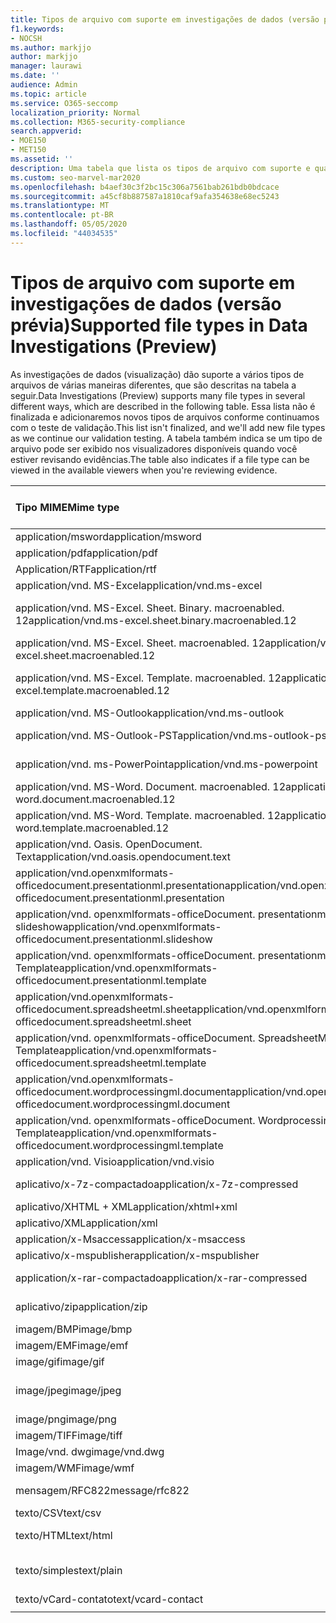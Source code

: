 ```yaml
---
title: Tipos de arquivo com suporte em investigações de dados (versão prévia)
f1.keywords:
- NOCSH
ms.author: markjjo
author: markjjo
manager: laurawi
ms.date: ''
audience: Admin
ms.topic: article
ms.service: O365-seccomp
localization_priority: Normal
ms.collection: M365-security-compliance
search.appverid:
- MOE150
- MET150
ms.assetid: ''
description: Uma tabela que lista os tipos de arquivo com suporte e quais visualizadores eles podem ser exibidos no para investigações de dados (visualização).
ms.custom: seo-marvel-mar2020
ms.openlocfilehash: b4aef30c3f2bc15c306a7561bab261bdb0bdcace
ms.sourcegitcommit: a45cf8b887587a1810caf9afa354638e68ec5243
ms.translationtype: MT
ms.contentlocale: pt-BR
ms.lasthandoff: 05/05/2020
ms.locfileid: "44034535"
---
```

# <a name="supported-file-types-in-data-investigations-preview"></a><span data-ttu-id="6b2b5-103">Tipos de arquivo com suporte em investigações de dados (versão prévia)</span><span class="sxs-lookup"><span data-stu-id="6b2b5-103">Supported file types in Data Investigations (Preview)</span></span>

<span data-ttu-id="6b2b5-104">As investigações de dados (visualização) dão suporte a vários tipos de arquivos de várias maneiras diferentes, que são descritas na tabela a seguir.</span><span class="sxs-lookup"><span data-stu-id="6b2b5-104">Data Investigations (Preview) supports many file types in several different ways, which are described in the following table.</span></span> <span data-ttu-id="6b2b5-105">Essa lista não é finalizada e adicionaremos novos tipos de arquivos conforme continuamos com o teste de validação.</span><span class="sxs-lookup"><span data-stu-id="6b2b5-105">This list isn't finalized, and we'll add new file types as we continue our validation testing.</span></span> <span data-ttu-id="6b2b5-106">A tabela também indica se um tipo de arquivo pode ser exibido nos visualizadores disponíveis quando você estiver revisando evidências.</span><span class="sxs-lookup"><span data-stu-id="6b2b5-106">The table also indicates if a file type can be viewed in the available viewers when you're reviewing evidence.</span></span>

| <span data-ttu-id="6b2b5-107">Tipo MIME</span><span class="sxs-lookup"><span data-stu-id="6b2b5-107">Mime type</span></span> | <span data-ttu-id="6b2b5-108">Classe de arquivo</span><span class="sxs-lookup"><span data-stu-id="6b2b5-108">File class</span></span> | <span data-ttu-id="6b2b5-109">Visualizador nativo</span><span class="sxs-lookup"><span data-stu-id="6b2b5-109">Native viewer</span></span> | <span data-ttu-id="6b2b5-110">Visualizador de texto</span><span class="sxs-lookup"><span data-stu-id="6b2b5-110">Text viewer</span></span> | <span data-ttu-id="6b2b5-111">Visualizador de anotações</span><span class="sxs-lookup"><span data-stu-id="6b2b5-111">Annotate viewer</span></span> | <span data-ttu-id="6b2b5-112">Extração de contêiner</span><span class="sxs-lookup"><span data-stu-id="6b2b5-112">Container extraction</span></span> | <span data-ttu-id="6b2b5-113">Extensões</span><span class="sxs-lookup"><span data-stu-id="6b2b5-113">Extensions</span></span> |
| :- | :- | :- | :- | :- | :- | :- |
| <span data-ttu-id="6b2b5-114">application/msword</span><span class="sxs-lookup"><span data-stu-id="6b2b5-114">application/msword</span></span> | <span data-ttu-id="6b2b5-115">Documento</span><span class="sxs-lookup"><span data-stu-id="6b2b5-115">Document</span></span> | <span data-ttu-id="6b2b5-116">Sim</span><span class="sxs-lookup"><span data-stu-id="6b2b5-116">Yes</span></span> | <span data-ttu-id="6b2b5-117">Sim</span><span class="sxs-lookup"><span data-stu-id="6b2b5-117">Yes</span></span> | <span data-ttu-id="6b2b5-118">Sim</span><span class="sxs-lookup"><span data-stu-id="6b2b5-118">Yes</span></span> | <span data-ttu-id="6b2b5-119">Não</span><span class="sxs-lookup"><span data-stu-id="6b2b5-119">No</span></span> | <span data-ttu-id="6b2b5-120">. doc;. dat</span><span class="sxs-lookup"><span data-stu-id="6b2b5-120">.doc; .dat</span></span> |
| <span data-ttu-id="6b2b5-121">application/pdf</span><span class="sxs-lookup"><span data-stu-id="6b2b5-121">application/pdf</span></span> | <span data-ttu-id="6b2b5-122">Documento</span><span class="sxs-lookup"><span data-stu-id="6b2b5-122">Document</span></span> | <span data-ttu-id="6b2b5-123">Sim</span><span class="sxs-lookup"><span data-stu-id="6b2b5-123">Yes</span></span> | <span data-ttu-id="6b2b5-124">Sim</span><span class="sxs-lookup"><span data-stu-id="6b2b5-124">Yes</span></span> | <span data-ttu-id="6b2b5-125">Sim</span><span class="sxs-lookup"><span data-stu-id="6b2b5-125">Yes</span></span> | <span data-ttu-id="6b2b5-126">Não</span><span class="sxs-lookup"><span data-stu-id="6b2b5-126">No</span></span> | <span data-ttu-id="6b2b5-127">.pdf</span><span class="sxs-lookup"><span data-stu-id="6b2b5-127">.pdf</span></span> |
| <span data-ttu-id="6b2b5-128">Application/RTF</span><span class="sxs-lookup"><span data-stu-id="6b2b5-128">application/rtf</span></span> | <span data-ttu-id="6b2b5-129">Documento</span><span class="sxs-lookup"><span data-stu-id="6b2b5-129">Document</span></span> | <span data-ttu-id="6b2b5-130">Sim</span><span class="sxs-lookup"><span data-stu-id="6b2b5-130">Yes</span></span> | <span data-ttu-id="6b2b5-131">Sim</span><span class="sxs-lookup"><span data-stu-id="6b2b5-131">Yes</span></span> | <span data-ttu-id="6b2b5-132">Sim</span><span class="sxs-lookup"><span data-stu-id="6b2b5-132">Yes</span></span> | <span data-ttu-id="6b2b5-133">Não</span><span class="sxs-lookup"><span data-stu-id="6b2b5-133">No</span></span> | <span data-ttu-id="6b2b5-134">. rtf;. Doc</span><span class="sxs-lookup"><span data-stu-id="6b2b5-134">.rtf;.doc</span></span> |
| <span data-ttu-id="6b2b5-135">application/vnd. MS-Excel</span><span class="sxs-lookup"><span data-stu-id="6b2b5-135">application/vnd.ms-excel</span></span> | <span data-ttu-id="6b2b5-136">Documento</span><span class="sxs-lookup"><span data-stu-id="6b2b5-136">Document</span></span> | <span data-ttu-id="6b2b5-137">Sim</span><span class="sxs-lookup"><span data-stu-id="6b2b5-137">Yes</span></span> | <span data-ttu-id="6b2b5-138">Sim</span><span class="sxs-lookup"><span data-stu-id="6b2b5-138">Yes</span></span> | <span data-ttu-id="6b2b5-139">Sim</span><span class="sxs-lookup"><span data-stu-id="6b2b5-139">Yes</span></span> | <span data-ttu-id="6b2b5-140">Não</span><span class="sxs-lookup"><span data-stu-id="6b2b5-140">No</span></span> | <span data-ttu-id="6b2b5-141">. xls;. dat</span><span class="sxs-lookup"><span data-stu-id="6b2b5-141">.xls; .dat</span></span> |
| <span data-ttu-id="6b2b5-142">application/vnd. MS-Excel. Sheet. Binary. macroenabled. 12</span><span class="sxs-lookup"><span data-stu-id="6b2b5-142">application/vnd.ms-excel.sheet.binary.macroenabled.12</span></span> | <span data-ttu-id="6b2b5-143">Formato de produtividade/documento aberto</span><span class="sxs-lookup"><span data-stu-id="6b2b5-143">Productivity / Open Document Format</span></span> | <span data-ttu-id="6b2b5-144">Sim</span><span class="sxs-lookup"><span data-stu-id="6b2b5-144">Yes</span></span> | <span data-ttu-id="6b2b5-145">Sim</span><span class="sxs-lookup"><span data-stu-id="6b2b5-145">Yes</span></span> | <span data-ttu-id="6b2b5-146">Não</span><span class="sxs-lookup"><span data-stu-id="6b2b5-146">No</span></span> | <span data-ttu-id="6b2b5-147">Não</span><span class="sxs-lookup"><span data-stu-id="6b2b5-147">No</span></span> | <span data-ttu-id="6b2b5-148">. xlsb</span><span class="sxs-lookup"><span data-stu-id="6b2b5-148">.xlsb</span></span> |
| <span data-ttu-id="6b2b5-149">application/vnd. MS-Excel. Sheet. macroenabled. 12</span><span class="sxs-lookup"><span data-stu-id="6b2b5-149">application/vnd.ms-excel.sheet.macroenabled.12</span></span> | <span data-ttu-id="6b2b5-150">Documento</span><span class="sxs-lookup"><span data-stu-id="6b2b5-150">Document</span></span> | <span data-ttu-id="6b2b5-151">Sim</span><span class="sxs-lookup"><span data-stu-id="6b2b5-151">Yes</span></span> | <span data-ttu-id="6b2b5-152">Sim</span><span class="sxs-lookup"><span data-stu-id="6b2b5-152">Yes</span></span> | <span data-ttu-id="6b2b5-153">Sim</span><span class="sxs-lookup"><span data-stu-id="6b2b5-153">Yes</span></span> | <span data-ttu-id="6b2b5-154">Não</span><span class="sxs-lookup"><span data-stu-id="6b2b5-154">No</span></span> | <span data-ttu-id="6b2b5-155">. xlsm</span><span class="sxs-lookup"><span data-stu-id="6b2b5-155">.xlsm</span></span> |
| <span data-ttu-id="6b2b5-156">application/vnd. MS-Excel. Template. macroenabled. 12</span><span class="sxs-lookup"><span data-stu-id="6b2b5-156">application/vnd.ms-excel.template.macroenabled.12</span></span> | <span data-ttu-id="6b2b5-157">Formato de produtividade/documento aberto</span><span class="sxs-lookup"><span data-stu-id="6b2b5-157">Productivity / Open Document Format</span></span> | <span data-ttu-id="6b2b5-158">Não</span><span class="sxs-lookup"><span data-stu-id="6b2b5-158">No</span></span> | <span data-ttu-id="6b2b5-159">Sim</span><span class="sxs-lookup"><span data-stu-id="6b2b5-159">Yes</span></span> | <span data-ttu-id="6b2b5-160">Não</span><span class="sxs-lookup"><span data-stu-id="6b2b5-160">No</span></span> | <span data-ttu-id="6b2b5-161">Não</span><span class="sxs-lookup"><span data-stu-id="6b2b5-161">No</span></span> | <span data-ttu-id="6b2b5-162">. xltm</span><span class="sxs-lookup"><span data-stu-id="6b2b5-162">.xltm</span></span> |
| <span data-ttu-id="6b2b5-163">application/vnd. MS-Outlook</span><span class="sxs-lookup"><span data-stu-id="6b2b5-163">application/vnd.ms-outlook</span></span> | <span data-ttu-id="6b2b5-164">Produtividade</span><span class="sxs-lookup"><span data-stu-id="6b2b5-164">Productivity</span></span> | <span data-ttu-id="6b2b5-165">Não</span><span class="sxs-lookup"><span data-stu-id="6b2b5-165">No</span></span> | <span data-ttu-id="6b2b5-166">Não</span><span class="sxs-lookup"><span data-stu-id="6b2b5-166">No</span></span> | <span data-ttu-id="6b2b5-167">Não</span><span class="sxs-lookup"><span data-stu-id="6b2b5-167">No</span></span> | <span data-ttu-id="6b2b5-168">Não</span><span class="sxs-lookup"><span data-stu-id="6b2b5-168">No</span></span> | <span data-ttu-id="6b2b5-169">. msg</span><span class="sxs-lookup"><span data-stu-id="6b2b5-169">.msg</span></span> |
| <span data-ttu-id="6b2b5-170">application/vnd. MS-Outlook-PST</span><span class="sxs-lookup"><span data-stu-id="6b2b5-170">application/vnd.ms-outlook-pst</span></span> | <span data-ttu-id="6b2b5-171">Produtividade/colaboração</span><span class="sxs-lookup"><span data-stu-id="6b2b5-171">Productivity / Collaboration</span></span> | <span data-ttu-id="6b2b5-172">Não</span><span class="sxs-lookup"><span data-stu-id="6b2b5-172">No</span></span> | <span data-ttu-id="6b2b5-173">Não</span><span class="sxs-lookup"><span data-stu-id="6b2b5-173">No</span></span> | <span data-ttu-id="6b2b5-174">Não</span><span class="sxs-lookup"><span data-stu-id="6b2b5-174">No</span></span> | <span data-ttu-id="6b2b5-175">Sim</span><span class="sxs-lookup"><span data-stu-id="6b2b5-175">Yes</span></span> | <span data-ttu-id="6b2b5-176">. pst</span><span class="sxs-lookup"><span data-stu-id="6b2b5-176">.pst</span></span> |
| <span data-ttu-id="6b2b5-177">application/vnd. ms-PowerPoint</span><span class="sxs-lookup"><span data-stu-id="6b2b5-177">application/vnd.ms-powerpoint</span></span> | <span data-ttu-id="6b2b5-178">Documento</span><span class="sxs-lookup"><span data-stu-id="6b2b5-178">Document</span></span> | <span data-ttu-id="6b2b5-179">Sim</span><span class="sxs-lookup"><span data-stu-id="6b2b5-179">Yes</span></span> | <span data-ttu-id="6b2b5-180">Sim</span><span class="sxs-lookup"><span data-stu-id="6b2b5-180">Yes</span></span> | <span data-ttu-id="6b2b5-181">Sim</span><span class="sxs-lookup"><span data-stu-id="6b2b5-181">Yes</span></span> | <span data-ttu-id="6b2b5-182">Não</span><span class="sxs-lookup"><span data-stu-id="6b2b5-182">No</span></span> | <span data-ttu-id="6b2b5-183">. ppt;. PPS;. Pot</span><span class="sxs-lookup"><span data-stu-id="6b2b5-183">.ppt; .pps;.pot</span></span> |
| <span data-ttu-id="6b2b5-184">application/vnd. MS-Word. Document. macroenabled. 12</span><span class="sxs-lookup"><span data-stu-id="6b2b5-184">application/vnd.ms-word.document.macroenabled.12</span></span> | <span data-ttu-id="6b2b5-185">Documento</span><span class="sxs-lookup"><span data-stu-id="6b2b5-185">Document</span></span> | <span data-ttu-id="6b2b5-186">Sim</span><span class="sxs-lookup"><span data-stu-id="6b2b5-186">Yes</span></span> | <span data-ttu-id="6b2b5-187">Sim</span><span class="sxs-lookup"><span data-stu-id="6b2b5-187">Yes</span></span> | <span data-ttu-id="6b2b5-188">Sim</span><span class="sxs-lookup"><span data-stu-id="6b2b5-188">Yes</span></span> | <span data-ttu-id="6b2b5-189">Não</span><span class="sxs-lookup"><span data-stu-id="6b2b5-189">No</span></span> | <span data-ttu-id="6b2b5-190">.docm</span><span class="sxs-lookup"><span data-stu-id="6b2b5-190">.docm</span></span> |
| <span data-ttu-id="6b2b5-191">application/vnd. MS-Word. Template. macroenabled. 12</span><span class="sxs-lookup"><span data-stu-id="6b2b5-191">application/vnd.ms-word.template.macroenabled.12</span></span> | <span data-ttu-id="6b2b5-192">Documento</span><span class="sxs-lookup"><span data-stu-id="6b2b5-192">Document</span></span> | <span data-ttu-id="6b2b5-193">Sim</span><span class="sxs-lookup"><span data-stu-id="6b2b5-193">Yes</span></span> | <span data-ttu-id="6b2b5-194">Sim</span><span class="sxs-lookup"><span data-stu-id="6b2b5-194">Yes</span></span> | <span data-ttu-id="6b2b5-195">Sim</span><span class="sxs-lookup"><span data-stu-id="6b2b5-195">Yes</span></span> | <span data-ttu-id="6b2b5-196">Não</span><span class="sxs-lookup"><span data-stu-id="6b2b5-196">No</span></span> | <span data-ttu-id="6b2b5-197">. dotm</span><span class="sxs-lookup"><span data-stu-id="6b2b5-197">.dotm</span></span> |
| <span data-ttu-id="6b2b5-198">application/vnd. Oasis. OpenDocument. Text</span><span class="sxs-lookup"><span data-stu-id="6b2b5-198">application/vnd.oasis.opendocument.text</span></span> | <span data-ttu-id="6b2b5-199">Documento</span><span class="sxs-lookup"><span data-stu-id="6b2b5-199">Document</span></span> | <span data-ttu-id="6b2b5-200">Sim</span><span class="sxs-lookup"><span data-stu-id="6b2b5-200">Yes</span></span> | <span data-ttu-id="6b2b5-201">Sim</span><span class="sxs-lookup"><span data-stu-id="6b2b5-201">Yes</span></span> | <span data-ttu-id="6b2b5-202">Sim</span><span class="sxs-lookup"><span data-stu-id="6b2b5-202">Yes</span></span> | <span data-ttu-id="6b2b5-203">Não</span><span class="sxs-lookup"><span data-stu-id="6b2b5-203">No</span></span> | <span data-ttu-id="6b2b5-204">ODT</span><span class="sxs-lookup"><span data-stu-id="6b2b5-204">.odt;</span></span>  |
| <span data-ttu-id="6b2b5-205">application/vnd.openxmlformats-officedocument.presentationml.presentation</span><span class="sxs-lookup"><span data-stu-id="6b2b5-205">application/vnd.openxmlformats-officedocument.presentationml.presentation</span></span> | <span data-ttu-id="6b2b5-206">Documento</span><span class="sxs-lookup"><span data-stu-id="6b2b5-206">Document</span></span> | <span data-ttu-id="6b2b5-207">Sim</span><span class="sxs-lookup"><span data-stu-id="6b2b5-207">Yes</span></span> | <span data-ttu-id="6b2b5-208">Sim</span><span class="sxs-lookup"><span data-stu-id="6b2b5-208">Yes</span></span> | <span data-ttu-id="6b2b5-209">Sim</span><span class="sxs-lookup"><span data-stu-id="6b2b5-209">Yes</span></span> | <span data-ttu-id="6b2b5-210">Não</span><span class="sxs-lookup"><span data-stu-id="6b2b5-210">No</span></span> | <span data-ttu-id="6b2b5-211">. pptx</span><span class="sxs-lookup"><span data-stu-id="6b2b5-211">.pptx</span></span> |
| <span data-ttu-id="6b2b5-212">application/vnd. openxmlformats-officeDocument. presentationml. slideshow</span><span class="sxs-lookup"><span data-stu-id="6b2b5-212">application/vnd.openxmlformats-officedocument.presentationml.slideshow</span></span> | <span data-ttu-id="6b2b5-213">Formato de produtividade/documento aberto</span><span class="sxs-lookup"><span data-stu-id="6b2b5-213">Productivity / Open Document Format</span></span> | <span data-ttu-id="6b2b5-214">Sim</span><span class="sxs-lookup"><span data-stu-id="6b2b5-214">Yes</span></span> | <span data-ttu-id="6b2b5-215">Sim</span><span class="sxs-lookup"><span data-stu-id="6b2b5-215">Yes</span></span> | <span data-ttu-id="6b2b5-216">Sim</span><span class="sxs-lookup"><span data-stu-id="6b2b5-216">Yes</span></span> | <span data-ttu-id="6b2b5-217">Não</span><span class="sxs-lookup"><span data-stu-id="6b2b5-217">No</span></span> | <span data-ttu-id="6b2b5-218">. ppsx</span><span class="sxs-lookup"><span data-stu-id="6b2b5-218">.ppsx</span></span> |
| <span data-ttu-id="6b2b5-219">application/vnd. openxmlformats-officeDocument. presentationml. Template</span><span class="sxs-lookup"><span data-stu-id="6b2b5-219">application/vnd.openxmlformats-officedocument.presentationml.template</span></span> | <span data-ttu-id="6b2b5-220">Documento</span><span class="sxs-lookup"><span data-stu-id="6b2b5-220">Document</span></span> | <span data-ttu-id="6b2b5-221">Sim</span><span class="sxs-lookup"><span data-stu-id="6b2b5-221">Yes</span></span> | <span data-ttu-id="6b2b5-222">Sim</span><span class="sxs-lookup"><span data-stu-id="6b2b5-222">Yes</span></span> | <span data-ttu-id="6b2b5-223">Sim</span><span class="sxs-lookup"><span data-stu-id="6b2b5-223">Yes</span></span> | <span data-ttu-id="6b2b5-224">Não</span><span class="sxs-lookup"><span data-stu-id="6b2b5-224">No</span></span> | <span data-ttu-id="6b2b5-225">. potx</span><span class="sxs-lookup"><span data-stu-id="6b2b5-225">.potx</span></span> |
| <span data-ttu-id="6b2b5-226">application/vnd.openxmlformats-officedocument.spreadsheetml.sheet</span><span class="sxs-lookup"><span data-stu-id="6b2b5-226">application/vnd.openxmlformats-officedocument.spreadsheetml.sheet</span></span> | <span data-ttu-id="6b2b5-227">Documento</span><span class="sxs-lookup"><span data-stu-id="6b2b5-227">Document</span></span> | <span data-ttu-id="6b2b5-228">Sim</span><span class="sxs-lookup"><span data-stu-id="6b2b5-228">Yes</span></span> | <span data-ttu-id="6b2b5-229">Sim</span><span class="sxs-lookup"><span data-stu-id="6b2b5-229">Yes</span></span> | <span data-ttu-id="6b2b5-230">Sim</span><span class="sxs-lookup"><span data-stu-id="6b2b5-230">Yes</span></span> | <span data-ttu-id="6b2b5-231">Não</span><span class="sxs-lookup"><span data-stu-id="6b2b5-231">No</span></span> | <span data-ttu-id="6b2b5-232">. xlsx</span><span class="sxs-lookup"><span data-stu-id="6b2b5-232">.xlsx</span></span> |
| <span data-ttu-id="6b2b5-233">application/vnd. openxmlformats-officeDocument. SpreadsheetML. Template</span><span class="sxs-lookup"><span data-stu-id="6b2b5-233">application/vnd.openxmlformats-officedocument.spreadsheetml.template</span></span> | <span data-ttu-id="6b2b5-234">Documento</span><span class="sxs-lookup"><span data-stu-id="6b2b5-234">Document</span></span> | <span data-ttu-id="6b2b5-235">Sim</span><span class="sxs-lookup"><span data-stu-id="6b2b5-235">Yes</span></span> | <span data-ttu-id="6b2b5-236">Sim</span><span class="sxs-lookup"><span data-stu-id="6b2b5-236">Yes</span></span> | <span data-ttu-id="6b2b5-237">Sim</span><span class="sxs-lookup"><span data-stu-id="6b2b5-237">Yes</span></span> | <span data-ttu-id="6b2b5-238">Não</span><span class="sxs-lookup"><span data-stu-id="6b2b5-238">No</span></span> | <span data-ttu-id="6b2b5-239">. xltx</span><span class="sxs-lookup"><span data-stu-id="6b2b5-239">.xltx</span></span> |
| <span data-ttu-id="6b2b5-240">application/vnd.openxmlformats-officedocument.wordprocessingml.document</span><span class="sxs-lookup"><span data-stu-id="6b2b5-240">application/vnd.openxmlformats-officedocument.wordprocessingml.document</span></span> | <span data-ttu-id="6b2b5-241">Documento</span><span class="sxs-lookup"><span data-stu-id="6b2b5-241">Document</span></span> | <span data-ttu-id="6b2b5-242">Sim</span><span class="sxs-lookup"><span data-stu-id="6b2b5-242">Yes</span></span> | <span data-ttu-id="6b2b5-243">Sim</span><span class="sxs-lookup"><span data-stu-id="6b2b5-243">Yes</span></span> | <span data-ttu-id="6b2b5-244">Sim</span><span class="sxs-lookup"><span data-stu-id="6b2b5-244">Yes</span></span> | <span data-ttu-id="6b2b5-245">Não</span><span class="sxs-lookup"><span data-stu-id="6b2b5-245">No</span></span> | <span data-ttu-id="6b2b5-246">. docx</span><span class="sxs-lookup"><span data-stu-id="6b2b5-246">.docx</span></span> |
| <span data-ttu-id="6b2b5-247">application/vnd. openxmlformats-officeDocument. WordprocessingML. Template</span><span class="sxs-lookup"><span data-stu-id="6b2b5-247">application/vnd.openxmlformats-officedocument.wordprocessingml.template</span></span> | <span data-ttu-id="6b2b5-248">Documento</span><span class="sxs-lookup"><span data-stu-id="6b2b5-248">Document</span></span> | <span data-ttu-id="6b2b5-249">Sim</span><span class="sxs-lookup"><span data-stu-id="6b2b5-249">Yes</span></span> | <span data-ttu-id="6b2b5-250">Sim</span><span class="sxs-lookup"><span data-stu-id="6b2b5-250">Yes</span></span> | <span data-ttu-id="6b2b5-251">Sim</span><span class="sxs-lookup"><span data-stu-id="6b2b5-251">Yes</span></span> | <span data-ttu-id="6b2b5-252">Não</span><span class="sxs-lookup"><span data-stu-id="6b2b5-252">No</span></span> | <span data-ttu-id="6b2b5-253">. dotx</span><span class="sxs-lookup"><span data-stu-id="6b2b5-253">.dotx</span></span> |
| <span data-ttu-id="6b2b5-254">application/vnd. Visio</span><span class="sxs-lookup"><span data-stu-id="6b2b5-254">application/vnd.visio</span></span> | <span data-ttu-id="6b2b5-255">Documento</span><span class="sxs-lookup"><span data-stu-id="6b2b5-255">Document</span></span> | <span data-ttu-id="6b2b5-256">Sim</span><span class="sxs-lookup"><span data-stu-id="6b2b5-256">Yes</span></span> | <span data-ttu-id="6b2b5-257">Sim</span><span class="sxs-lookup"><span data-stu-id="6b2b5-257">Yes</span></span> | <span data-ttu-id="6b2b5-258">Sim</span><span class="sxs-lookup"><span data-stu-id="6b2b5-258">Yes</span></span> | <span data-ttu-id="6b2b5-259">Não</span><span class="sxs-lookup"><span data-stu-id="6b2b5-259">No</span></span> | <span data-ttu-id="6b2b5-260">. vsd</span><span class="sxs-lookup"><span data-stu-id="6b2b5-260">.vsd</span></span> |
| <span data-ttu-id="6b2b5-261">aplicativo/x-7z-compactado</span><span class="sxs-lookup"><span data-stu-id="6b2b5-261">application/x-7z-compressed</span></span> | <span data-ttu-id="6b2b5-262">Arquivo morto/contêiner</span><span class="sxs-lookup"><span data-stu-id="6b2b5-262">Archive / Container</span></span> | <span data-ttu-id="6b2b5-263">Não</span><span class="sxs-lookup"><span data-stu-id="6b2b5-263">No</span></span> | <span data-ttu-id="6b2b5-264">Não</span><span class="sxs-lookup"><span data-stu-id="6b2b5-264">No</span></span> | <span data-ttu-id="6b2b5-265">Não</span><span class="sxs-lookup"><span data-stu-id="6b2b5-265">No</span></span> | <span data-ttu-id="6b2b5-266">Sim</span><span class="sxs-lookup"><span data-stu-id="6b2b5-266">Yes</span></span> | <span data-ttu-id="6b2b5-267">.7z</span><span class="sxs-lookup"><span data-stu-id="6b2b5-267">.7z</span></span> |
| <span data-ttu-id="6b2b5-268">aplicativo/XHTML + XML</span><span class="sxs-lookup"><span data-stu-id="6b2b5-268">application/xhtml+xml</span></span> | <span data-ttu-id="6b2b5-269">Documento</span><span class="sxs-lookup"><span data-stu-id="6b2b5-269">Document</span></span> | <span data-ttu-id="6b2b5-270">Sim</span><span class="sxs-lookup"><span data-stu-id="6b2b5-270">Yes</span></span> | <span data-ttu-id="6b2b5-271">Sim</span><span class="sxs-lookup"><span data-stu-id="6b2b5-271">Yes</span></span> | <span data-ttu-id="6b2b5-272">Sim</span><span class="sxs-lookup"><span data-stu-id="6b2b5-272">Yes</span></span> | <span data-ttu-id="6b2b5-273">Não</span><span class="sxs-lookup"><span data-stu-id="6b2b5-273">No</span></span> | <span data-ttu-id="6b2b5-274">. XHTML</span><span class="sxs-lookup"><span data-stu-id="6b2b5-274">.xhtml</span></span> |
| <span data-ttu-id="6b2b5-275">aplicativo/XML</span><span class="sxs-lookup"><span data-stu-id="6b2b5-275">application/xml</span></span> | <span data-ttu-id="6b2b5-276">Documento</span><span class="sxs-lookup"><span data-stu-id="6b2b5-276">Document</span></span> | <span data-ttu-id="6b2b5-277">Sim</span><span class="sxs-lookup"><span data-stu-id="6b2b5-277">Yes</span></span> | <span data-ttu-id="6b2b5-278">Sim</span><span class="sxs-lookup"><span data-stu-id="6b2b5-278">Yes</span></span> | <span data-ttu-id="6b2b5-279">Sim</span><span class="sxs-lookup"><span data-stu-id="6b2b5-279">Yes</span></span> | <span data-ttu-id="6b2b5-280">Não</span><span class="sxs-lookup"><span data-stu-id="6b2b5-280">No</span></span> | <span data-ttu-id="6b2b5-281">. xml</span><span class="sxs-lookup"><span data-stu-id="6b2b5-281">.xml</span></span> |
| <span data-ttu-id="6b2b5-282">application/x-Msaccess</span><span class="sxs-lookup"><span data-stu-id="6b2b5-282">application/x-msaccess</span></span> | <span data-ttu-id="6b2b5-283">Documento</span><span class="sxs-lookup"><span data-stu-id="6b2b5-283">Document</span></span> | <span data-ttu-id="6b2b5-284">Sim</span><span class="sxs-lookup"><span data-stu-id="6b2b5-284">Yes</span></span> | <span data-ttu-id="6b2b5-285">Sim</span><span class="sxs-lookup"><span data-stu-id="6b2b5-285">Yes</span></span> | <span data-ttu-id="6b2b5-286">Sim</span><span class="sxs-lookup"><span data-stu-id="6b2b5-286">Yes</span></span> | <span data-ttu-id="6b2b5-287">Não</span><span class="sxs-lookup"><span data-stu-id="6b2b5-287">No</span></span> | <span data-ttu-id="6b2b5-288">. mdb</span><span class="sxs-lookup"><span data-stu-id="6b2b5-288">.mdb</span></span> |
| <span data-ttu-id="6b2b5-289">aplicativo/x-mspublisher</span><span class="sxs-lookup"><span data-stu-id="6b2b5-289">application/x-mspublisher</span></span> | <span data-ttu-id="6b2b5-290">Documento</span><span class="sxs-lookup"><span data-stu-id="6b2b5-290">Document</span></span> | <span data-ttu-id="6b2b5-291">Sim</span><span class="sxs-lookup"><span data-stu-id="6b2b5-291">Yes</span></span> | <span data-ttu-id="6b2b5-292">Sim</span><span class="sxs-lookup"><span data-stu-id="6b2b5-292">Yes</span></span> | <span data-ttu-id="6b2b5-293">Sim</span><span class="sxs-lookup"><span data-stu-id="6b2b5-293">Yes</span></span> | <span data-ttu-id="6b2b5-294">Não</span><span class="sxs-lookup"><span data-stu-id="6b2b5-294">No</span></span> | <span data-ttu-id="6b2b5-295">. pub</span><span class="sxs-lookup"><span data-stu-id="6b2b5-295">.pub</span></span> |
| <span data-ttu-id="6b2b5-296">application/x-rar-compactado</span><span class="sxs-lookup"><span data-stu-id="6b2b5-296">application/x-rar-compressed</span></span> | <span data-ttu-id="6b2b5-297">Arquivo morto/contêiner</span><span class="sxs-lookup"><span data-stu-id="6b2b5-297">Archive / Container</span></span> | <span data-ttu-id="6b2b5-298">Não</span><span class="sxs-lookup"><span data-stu-id="6b2b5-298">No</span></span> | <span data-ttu-id="6b2b5-299">Não</span><span class="sxs-lookup"><span data-stu-id="6b2b5-299">No</span></span> | <span data-ttu-id="6b2b5-300">Não</span><span class="sxs-lookup"><span data-stu-id="6b2b5-300">No</span></span> | <span data-ttu-id="6b2b5-301">Sim</span><span class="sxs-lookup"><span data-stu-id="6b2b5-301">Yes</span></span> | <span data-ttu-id="6b2b5-302">. rar</span><span class="sxs-lookup"><span data-stu-id="6b2b5-302">.rar</span></span> |
| <span data-ttu-id="6b2b5-303">aplicativo/zip</span><span class="sxs-lookup"><span data-stu-id="6b2b5-303">application/zip</span></span> | <span data-ttu-id="6b2b5-304">Arquivo morto/contêiner</span><span class="sxs-lookup"><span data-stu-id="6b2b5-304">Archive / Container</span></span> | <span data-ttu-id="6b2b5-305">Não</span><span class="sxs-lookup"><span data-stu-id="6b2b5-305">No</span></span> | <span data-ttu-id="6b2b5-306">Não</span><span class="sxs-lookup"><span data-stu-id="6b2b5-306">No</span></span> | <span data-ttu-id="6b2b5-307">Não</span><span class="sxs-lookup"><span data-stu-id="6b2b5-307">No</span></span> | <span data-ttu-id="6b2b5-308">Sim</span><span class="sxs-lookup"><span data-stu-id="6b2b5-308">Yes</span></span> | <span data-ttu-id="6b2b5-309">.zip</span><span class="sxs-lookup"><span data-stu-id="6b2b5-309">.zip</span></span> |
| <span data-ttu-id="6b2b5-310">imagem/BMP</span><span class="sxs-lookup"><span data-stu-id="6b2b5-310">image/bmp</span></span> | <span data-ttu-id="6b2b5-311">Image</span><span class="sxs-lookup"><span data-stu-id="6b2b5-311">Image</span></span> | <span data-ttu-id="6b2b5-312">Sim</span><span class="sxs-lookup"><span data-stu-id="6b2b5-312">Yes</span></span> | <span data-ttu-id="6b2b5-313">Sim</span><span class="sxs-lookup"><span data-stu-id="6b2b5-313">Yes</span></span> | <span data-ttu-id="6b2b5-314">Sim</span><span class="sxs-lookup"><span data-stu-id="6b2b5-314">Yes</span></span> | <span data-ttu-id="6b2b5-315">Não</span><span class="sxs-lookup"><span data-stu-id="6b2b5-315">No</span></span> | <span data-ttu-id="6b2b5-316">.bmp</span><span class="sxs-lookup"><span data-stu-id="6b2b5-316">.bmp</span></span> |
| <span data-ttu-id="6b2b5-317">imagem/EMF</span><span class="sxs-lookup"><span data-stu-id="6b2b5-317">image/emf</span></span> | <span data-ttu-id="6b2b5-318">Image</span><span class="sxs-lookup"><span data-stu-id="6b2b5-318">Image</span></span> | <span data-ttu-id="6b2b5-319">Sim</span><span class="sxs-lookup"><span data-stu-id="6b2b5-319">Yes</span></span> | <span data-ttu-id="6b2b5-320">Sim</span><span class="sxs-lookup"><span data-stu-id="6b2b5-320">Yes</span></span> | <span data-ttu-id="6b2b5-321">Sim</span><span class="sxs-lookup"><span data-stu-id="6b2b5-321">Yes</span></span> | <span data-ttu-id="6b2b5-322">Não</span><span class="sxs-lookup"><span data-stu-id="6b2b5-322">No</span></span> | <span data-ttu-id="6b2b5-323">. EMF</span><span class="sxs-lookup"><span data-stu-id="6b2b5-323">.emf</span></span> |
| <span data-ttu-id="6b2b5-324">image/gif</span><span class="sxs-lookup"><span data-stu-id="6b2b5-324">image/gif</span></span> | <span data-ttu-id="6b2b5-325">Documento</span><span class="sxs-lookup"><span data-stu-id="6b2b5-325">Document</span></span> | <span data-ttu-id="6b2b5-326">Sim</span><span class="sxs-lookup"><span data-stu-id="6b2b5-326">Yes</span></span> | <span data-ttu-id="6b2b5-327">Sim</span><span class="sxs-lookup"><span data-stu-id="6b2b5-327">Yes</span></span> | <span data-ttu-id="6b2b5-328">Sim</span><span class="sxs-lookup"><span data-stu-id="6b2b5-328">Yes</span></span> | <span data-ttu-id="6b2b5-329">Não</span><span class="sxs-lookup"><span data-stu-id="6b2b5-329">No</span></span> | <span data-ttu-id="6b2b5-330">.gif</span><span class="sxs-lookup"><span data-stu-id="6b2b5-330">.gif</span></span> |
| <span data-ttu-id="6b2b5-331">image/jpeg</span><span class="sxs-lookup"><span data-stu-id="6b2b5-331">image/jpeg</span></span> | <span data-ttu-id="6b2b5-332">Image</span><span class="sxs-lookup"><span data-stu-id="6b2b5-332">Image</span></span> | <span data-ttu-id="6b2b5-333">Sim</span><span class="sxs-lookup"><span data-stu-id="6b2b5-333">Yes</span></span> | <span data-ttu-id="6b2b5-334">Sim</span><span class="sxs-lookup"><span data-stu-id="6b2b5-334">Yes</span></span> | <span data-ttu-id="6b2b5-335">Sim</span><span class="sxs-lookup"><span data-stu-id="6b2b5-335">Yes</span></span> | <span data-ttu-id="6b2b5-336">Não</span><span class="sxs-lookup"><span data-stu-id="6b2b5-336">No</span></span> | <span data-ttu-id="6b2b5-337">. jpg;. jpeg;. dat;. jpgt</span><span class="sxs-lookup"><span data-stu-id="6b2b5-337">.jpg; .jpeg; .dat;.jpgt</span></span> |
| <span data-ttu-id="6b2b5-338">image/png</span><span class="sxs-lookup"><span data-stu-id="6b2b5-338">image/png</span></span> | <span data-ttu-id="6b2b5-339">Image</span><span class="sxs-lookup"><span data-stu-id="6b2b5-339">Image</span></span> | <span data-ttu-id="6b2b5-340">Sim</span><span class="sxs-lookup"><span data-stu-id="6b2b5-340">Yes</span></span> | <span data-ttu-id="6b2b5-341">Sim</span><span class="sxs-lookup"><span data-stu-id="6b2b5-341">Yes</span></span> | <span data-ttu-id="6b2b5-342">Sim</span><span class="sxs-lookup"><span data-stu-id="6b2b5-342">Yes</span></span> | <span data-ttu-id="6b2b5-343">Não</span><span class="sxs-lookup"><span data-stu-id="6b2b5-343">No</span></span> | <span data-ttu-id="6b2b5-344">.png</span><span class="sxs-lookup"><span data-stu-id="6b2b5-344">.png</span></span> |
| <span data-ttu-id="6b2b5-345">imagem/TIFF</span><span class="sxs-lookup"><span data-stu-id="6b2b5-345">image/tiff</span></span> | <span data-ttu-id="6b2b5-346">Image</span><span class="sxs-lookup"><span data-stu-id="6b2b5-346">Image</span></span> | <span data-ttu-id="6b2b5-347">Sim</span><span class="sxs-lookup"><span data-stu-id="6b2b5-347">Yes</span></span> | <span data-ttu-id="6b2b5-348">Sim</span><span class="sxs-lookup"><span data-stu-id="6b2b5-348">Yes</span></span> | <span data-ttu-id="6b2b5-349">Sim</span><span class="sxs-lookup"><span data-stu-id="6b2b5-349">Yes</span></span> | <span data-ttu-id="6b2b5-350">Não</span><span class="sxs-lookup"><span data-stu-id="6b2b5-350">No</span></span> | <span data-ttu-id="6b2b5-351">. tif</span><span class="sxs-lookup"><span data-stu-id="6b2b5-351">.tif</span></span> |
| <span data-ttu-id="6b2b5-352">Image/vnd. dwg</span><span class="sxs-lookup"><span data-stu-id="6b2b5-352">image/vnd.dwg</span></span> | <span data-ttu-id="6b2b5-353">Documento</span><span class="sxs-lookup"><span data-stu-id="6b2b5-353">Document</span></span> | <span data-ttu-id="6b2b5-354">Sim</span><span class="sxs-lookup"><span data-stu-id="6b2b5-354">Yes</span></span> | <span data-ttu-id="6b2b5-355">Sim</span><span class="sxs-lookup"><span data-stu-id="6b2b5-355">Yes</span></span> | <span data-ttu-id="6b2b5-356">Sim</span><span class="sxs-lookup"><span data-stu-id="6b2b5-356">Yes</span></span> | <span data-ttu-id="6b2b5-357">Não</span><span class="sxs-lookup"><span data-stu-id="6b2b5-357">No</span></span> | <span data-ttu-id="6b2b5-358">. dwg;. DXF</span><span class="sxs-lookup"><span data-stu-id="6b2b5-358">.dwg;.dxf;</span></span> |
| <span data-ttu-id="6b2b5-359">imagem/WMF</span><span class="sxs-lookup"><span data-stu-id="6b2b5-359">image/wmf</span></span> | <span data-ttu-id="6b2b5-360">Documento</span><span class="sxs-lookup"><span data-stu-id="6b2b5-360">Document</span></span> | <span data-ttu-id="6b2b5-361">Sim</span><span class="sxs-lookup"><span data-stu-id="6b2b5-361">Yes</span></span> | <span data-ttu-id="6b2b5-362">Sim</span><span class="sxs-lookup"><span data-stu-id="6b2b5-362">Yes</span></span> | <span data-ttu-id="6b2b5-363">Sim</span><span class="sxs-lookup"><span data-stu-id="6b2b5-363">Yes</span></span> | <span data-ttu-id="6b2b5-364">Não</span><span class="sxs-lookup"><span data-stu-id="6b2b5-364">No</span></span> | <span data-ttu-id="6b2b5-365">. wmf</span><span class="sxs-lookup"><span data-stu-id="6b2b5-365">.wmf</span></span> |
| <span data-ttu-id="6b2b5-366">mensagem/RFC822</span><span class="sxs-lookup"><span data-stu-id="6b2b5-366">message/rfc822</span></span> | <span data-ttu-id="6b2b5-367">Produtividade/colaboração</span><span class="sxs-lookup"><span data-stu-id="6b2b5-367">Productivity / Collaboration</span></span> | <span data-ttu-id="6b2b5-368">Não</span><span class="sxs-lookup"><span data-stu-id="6b2b5-368">No</span></span> | <span data-ttu-id="6b2b5-369">Não</span><span class="sxs-lookup"><span data-stu-id="6b2b5-369">No</span></span> | <span data-ttu-id="6b2b5-370">Não</span><span class="sxs-lookup"><span data-stu-id="6b2b5-370">No</span></span> | <span data-ttu-id="6b2b5-371">Não</span><span class="sxs-lookup"><span data-stu-id="6b2b5-371">No</span></span> | <span data-ttu-id="6b2b5-372">.eml</span><span class="sxs-lookup"><span data-stu-id="6b2b5-372">.eml</span></span> |
| <span data-ttu-id="6b2b5-373">texto/CSV</span><span class="sxs-lookup"><span data-stu-id="6b2b5-373">text/csv</span></span> | <span data-ttu-id="6b2b5-374">Documento</span><span class="sxs-lookup"><span data-stu-id="6b2b5-374">Document</span></span> | <span data-ttu-id="6b2b5-375">Sim</span><span class="sxs-lookup"><span data-stu-id="6b2b5-375">Yes</span></span> | <span data-ttu-id="6b2b5-376">Sim</span><span class="sxs-lookup"><span data-stu-id="6b2b5-376">Yes</span></span> | <span data-ttu-id="6b2b5-377">Sim</span><span class="sxs-lookup"><span data-stu-id="6b2b5-377">Yes</span></span> | <span data-ttu-id="6b2b5-378">Não</span><span class="sxs-lookup"><span data-stu-id="6b2b5-378">No</span></span> | <span data-ttu-id="6b2b5-379">. csv</span><span class="sxs-lookup"><span data-stu-id="6b2b5-379">.csv</span></span> |
| <span data-ttu-id="6b2b5-380">texto/HTML</span><span class="sxs-lookup"><span data-stu-id="6b2b5-380">text/html</span></span> | <span data-ttu-id="6b2b5-381">Documento</span><span class="sxs-lookup"><span data-stu-id="6b2b5-381">Document</span></span> | <span data-ttu-id="6b2b5-382">Sim</span><span class="sxs-lookup"><span data-stu-id="6b2b5-382">Yes</span></span> | <span data-ttu-id="6b2b5-383">Sim</span><span class="sxs-lookup"><span data-stu-id="6b2b5-383">Yes</span></span> | <span data-ttu-id="6b2b5-384">Sim</span><span class="sxs-lookup"><span data-stu-id="6b2b5-384">Yes</span></span> | <span data-ttu-id="6b2b5-385">Não</span><span class="sxs-lookup"><span data-stu-id="6b2b5-385">No</span></span> | <span data-ttu-id="6b2b5-386">. html;. shtml;. htm</span><span class="sxs-lookup"><span data-stu-id="6b2b5-386">.html;.shtml; .htm</span></span> |
| <span data-ttu-id="6b2b5-387">texto/simples</span><span class="sxs-lookup"><span data-stu-id="6b2b5-387">text/plain</span></span> | <span data-ttu-id="6b2b5-388">Documento</span><span class="sxs-lookup"><span data-stu-id="6b2b5-388">Document</span></span> | <span data-ttu-id="6b2b5-389">Sim</span><span class="sxs-lookup"><span data-stu-id="6b2b5-389">Yes</span></span> | <span data-ttu-id="6b2b5-390">Sim</span><span class="sxs-lookup"><span data-stu-id="6b2b5-390">Yes</span></span> | <span data-ttu-id="6b2b5-391">Sim</span><span class="sxs-lookup"><span data-stu-id="6b2b5-391">Yes</span></span> | <span data-ttu-id="6b2b5-392">Não</span><span class="sxs-lookup"><span data-stu-id="6b2b5-392">No</span></span> | <span data-ttu-id="6b2b5-393">. txt;. css;. con;. pl;. csv;. dat</span><span class="sxs-lookup"><span data-stu-id="6b2b5-393">.txt; .css;.con; .pl; .csv; .dat</span></span> |
| <span data-ttu-id="6b2b5-394">texto/vCard-contato</span><span class="sxs-lookup"><span data-stu-id="6b2b5-394">text/vcard-contact</span></span> | <span data-ttu-id="6b2b5-395">Documento</span><span class="sxs-lookup"><span data-stu-id="6b2b5-395">Document</span></span> | <span data-ttu-id="6b2b5-396">Sim</span><span class="sxs-lookup"><span data-stu-id="6b2b5-396">Yes</span></span> | <span data-ttu-id="6b2b5-397">Sim</span><span class="sxs-lookup"><span data-stu-id="6b2b5-397">Yes</span></span> | <span data-ttu-id="6b2b5-398">Sim</span><span class="sxs-lookup"><span data-stu-id="6b2b5-398">Yes</span></span> | <span data-ttu-id="6b2b5-399">Não</span><span class="sxs-lookup"><span data-stu-id="6b2b5-399">No</span></span> | <span data-ttu-id="6b2b5-400">. vcf</span><span class="sxs-lookup"><span data-stu-id="6b2b5-400">.vcf</span></span> |
||||||||
